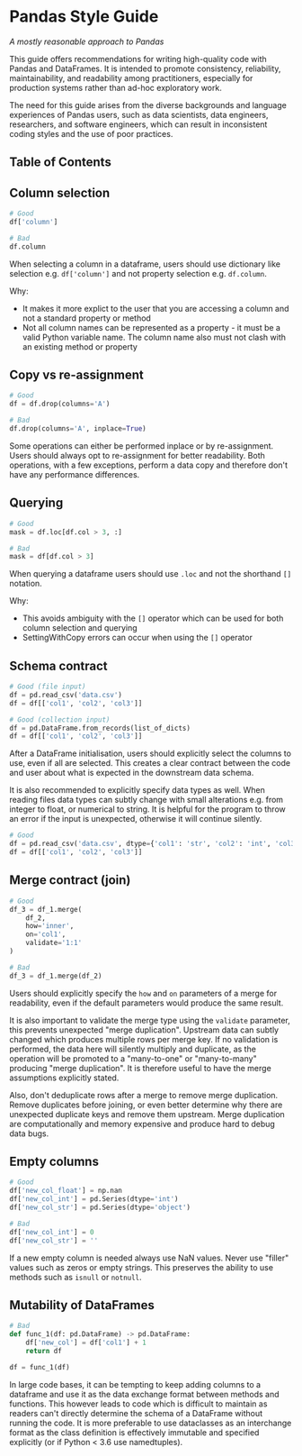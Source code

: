 # Pandas Style Guide

*A mostly reasonable approach to Pandas*

This guide offers recommendations for writing high-quality code with Pandas and DataFrames. It is intended to promote consistency, reliability, maintainability, and readability among practitioners, especially for production systems rather than ad-hoc exploratory work.

The need for this guide arises from the diverse backgrounds and language experiences of Pandas users, such as data scientists, data engineers, researchers, and software engineers, which can result in inconsistent coding styles and the use of poor practices.

## Table of Contents

## Column selection

```python
# Good
df['column']

# Bad
df.column
```

When selecting a column in a dataframe, users should use dictionary like selection e.g. `df['column']` and not property selection e.g. `df.column`.

Why:
* It makes it more explict to the user that you are accessing a column and not a standard property or method
* Not all column names can be represented as a property - it must be a valid Python variable name. The column name also must not clash with an existing method or property

## Copy vs re-assignment

```python
# Good
df = df.drop(columns='A')

# Bad
df.drop(columns='A', inplace=True)
```

Some operations can either be performed inplace or by re-assignment. Users should always opt to re-assignment for better readability. Both operations, with a few exceptions, perform a data copy and therefore don't have any performance differences.

## Querying

```python
# Good
mask = df.loc[df.col > 3, :]

# Bad
mask = df[df.col > 3]
```

When querying a dataframe users should use `.loc` and not the shorthand `[]` notation.

Why:
* This avoids ambiguity with the `[]` operator which can be used for both column selection and querying
* SettingWithCopy errors can occur when using the `[]` operator 

## Schema contract

```python
# Good (file input)
df = pd.read_csv('data.csv')
df = df[['col1', 'col2', 'col3']]

# Good (collection input)
df = pd.DataFrame.from_records(list_of_dicts)
df = df[['col1', 'col2', 'col3']]
```

After a DataFrame initialisation, users should explicitly select the columns to use, even if all are selected. This creates a clear contract between the code and user about what is expected in the downstream data schema.

It is also recommended to explicitly specify data types as well. When reading files data types can subtly change with small alterations e.g. from integer to float, or numerical to string. It is helpful for the program to throw an error if the input is unexpected, otherwise it will continue silently.

```python
# Good
df = pd.read_csv('data.csv', dtype={'col1': 'str', 'col2': 'int', 'col3': 'float'})
df = df[['col1', 'col2', 'col3']]
```

## Merge contract (join)

```python
# Good
df_3 = df_1.merge(
    df_2,
    how='inner',
    on='col1',
    validate='1:1'
)

# Bad
df_3 = df_1.merge(df_2)
```

Users should explicitly specify the `how` and `on` parameters of a merge for readability, even if the default parameters would produce the same result.

It is also important to validate the merge type using the `validate` parameter, this prevents unexpected "merge duplication". Upstream data can subtly changed which produces multiple rows per merge key. If no validation is performed, the data here will silently multiply and duplicate, as the operation will be promoted to a "many-to-one" or "many-to-many" producing "merge duplication". It is therefore useful to have the merge assumptions explicitly stated.

Also, don't deduplicate rows after a merge to remove merge duplication. Remove duplicates before joining, or even better determine why there are unexpected duplicate keys and remove them upstream. Merge duplication are computationally and memory expensive and produce hard to debug data bugs.

## Empty columns

```python
# Good
df['new_col_float'] = np.nan
df['new_col_int'] = pd.Series(dtype='int')
df['new_col_str'] = pd.Series(dtype='object')

# Bad
df['new_col_int'] = 0
df['new_col_str'] = ''
```

If a new empty column is needed always use NaN values. Never use "filler" values such as zeros or empty strings. This preserves the ability to use methods such as `isnull` or `notnull`.

## Mutability of DataFrames

```python
# Bad
def func_1(df: pd.DataFrame) -> pd.DataFrame:
    df['new_col'] = df['col1'] + 1
    return df

df = func_1(df)
```

In large code bases, it can be tempting to keep adding columns to a dataframe and use it as the data exchange format between methods and functions. This however leads to code which is difficult to maintain as readers can't directly determine the schema of a DataFrame without running the code. It is more preferable to use dataclasses as an interchange format as the class definition is effectively immutable and specified explicitly (or if Python < 3.6 use namedtuples).
